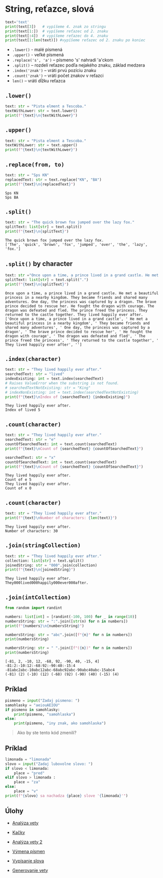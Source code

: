 # String, reťazce, slová

```py
text='text'
print(text[3])   # vypíšeme 4. znak zo stringu
print(text[1:])  # vypíšeme reťazec od 2. znaku
print(text[:4])  # vypíšeme reťazec do 4. znaku
print(text[1:len(text)]) #vypíšeme reťazec od 2. znaku po koniec
```

- `.lower()` - malé písmená
- `.upper()` - veľké písmená
- `.replace('s', 'a')` – písmeno 's' nahradí 'a'ckom
- `.split()` – rozdelí reťazec podľa nejakého znaku, základ medzera
- `.index('znak')` – vráti prvú pozíciu znaku
- `.count('znak')` – vráti počet znakov v reťazci
- `len()` – vráti dĺžku reťazca

## `.lower()`
```py
text: str = "Pista elment a Tescoba."
textWithLower: str = text.lower()
print(f"{text}\n{textWithLower}")
```

## `.upper()`
```py
text: str = "Pista elment a Tescoba."
textWithLower: str = text.upper()
print(f"{text}\n{textWithLower}")
```

## `.replace(from, to)`
```py
text: str = "Sps KN"
replacedText: str = text.replace("KN", "BA")
print(f"{text}\n{replacedText}")
```
```
Sps KN
Sps BA
```

## `.split()`
```py
text: str = "The quick brown fox jumped over the lazy fox."
splitText: list[str] = text.split()
print(f"{text}\n{splitText}")
```
```
The quick brown fox jumped over the lazy fox.
['The', 'quick', 'brown', 'fox', 'jumped', 'over', 'the', 'lazy', 'fox.']
```

## `.split()` by character
```py
text: str ="Once upon a time, a prince lived in a grand castle. He met a beautiful princess in a nearby kingdom. They became friends and shared many adventures. One day, the princess was captured by a dragon. The brave prince decided to rescue her. He fought the dragon with courage. The dragon was defeated and fled. The prince freed the princess. They returned to the castle together. They lived happily ever after."
splitText: list[str] = text.split(".")
print(f"{text}\n{splitText}")

```
```
Once upon a time, a prince lived in a grand castle. He met a beautiful princess in a nearby kingdom. They became friends and shared many adventures. One day, the princess was captured by a dragon. The brave prince decided to rescue her. He fought the dragon with courage. The dragon was defeated and fled. The prince freed the princess. They returned to the castle together. They lived happily ever after.
['Once upon a time, a prince lived in a grand castle', ' He met a beautiful princess in a nearby kingdom', ' They became friends and shared many adventures', ' One day, the princess was captured by a dragon', ' The brave prince decided to rescue her', ' He fought the dragon with courage', ' The dragon was defeated and fled', ' The prince freed the princess', ' They returned to the castle together', ' They lived happily ever after', '']
```

## `.index(character)`
```py
text: str = "They lived happily ever after."
searchedText: str = "lived"
indexExisting: int = text.index(searchedText)
# Raises ValueError when the substring is not found.
# searchedTextNotExisting: str = "King"
# indexNonExisting: int = text.index(searchedTextNotExisting)
print(f"{text}\nIndex of {searchedText} {indexExisting}")
```
```
They lived happily ever after.
Index of lived 5
```

## `.count(character)`
```py
text: str = "They lived happily ever after."
searchedText: str = "e"
countOfSearchedText: int = text.count(searchedText)
print(f"{text}\nCount of {searchedText} {countOfSearchedText}")

searchedText: str = "x"
countOfSearchedText: int = text.count(searchedText)
print(f"{text}\nCount of {searchedText} {countOfSearchedText}")
```
```
They lived happily ever after.
Count of e 5
They lived happily ever after.
Count of x 0
```

## `.count(character)`
```py
text: str = "They lived happily ever after."
print(f"{text}\nNumber of characters: {len(text)}")
```
```
They lived happily ever after.
Number of characters: 30
```

## `.join(stringCollection)`
```py
text: str = "They lived happily ever after."
collection: list[str] = text.split()
joinedString: str = "000".join(collection)
print(f"{text}\n{joinedString}")
```
```
They lived happily ever after.
They000lived000happily000ever000after.
```

## `.join(intCollection)`
```py
from random import randint

numbers: list[int] = [randint(-100, 100) for _ in range(10)]
numbersString: str = ":".join([str(n) for n in numbers])
print(f"{numbers}\n{numbersString}")

numbersString: str = "abc".join([f"{n}" for n in numbers])
print(numbersString)

numbersString: str = " ".join([f"({n})" for n in numbers])
print(numbersString)
```
```
[-81, 2, -10, 12, -68, 92, -90, 40, -15, 4]
-81:2:-10:12:-68:92:-90:40:-15:4
-81abc2abc-10abc12abc-68abc92abc-90abc40abc-15abc4
(-81) (2) (-10) (12) (-68) (92) (-90) (40) (-15) (4)
```

## Príklad
```py
pismeno = input("Zadaj pismeno: ")
samohlasky = "aeiouAEIOU"
if pismeno in samohlasky:
    print(pismeno, "samohlaska")
else:
    print(pismeno, "iny znak, ako samohlaska")
```
> Ako by ste tento kód zmenili?

##  Príklad
```py
limonada = "limonada"
slovo = input("Zadaj lubovolne slovo: ")
if slovo < limonada:
    place = "pred"
elif slovo > limonada :
    place = "za"
else:
    place = "v"
print(f"{slovo} sa nachadza {place} slove '{limonada}'")

```

## Úlohy
- [Analýza vety](https://github.com/SpsKnSK/api/blob/main/Exercies/09_string/e01_workWithCharacters.md#sk)

- [Kačky](https://github.com/SpsKnSK/api/blob/main/Exercies/09_string/e02_ducks.md#sk)

- [Analýza vety 2](https://github.com/SpsKnSK/api/blob/main/Exercies/09_string/e03_workingWithSentence.md#sk)

- [Výmena písmen](https://github.com/SpsKnSK/api/blob/main/Exercies/09_string/e04_replace.md#sk)

- [Vypísanie slova](https://github.com/SpsKnSK/api/blob/main/Exercies/09_string/e05_printWord.md#sk)

- [Generovanie vety](https://github.com/SpsKnSK/api/blob/main/Exercies/09_string/e06_assemblyASentence.md#sk)
